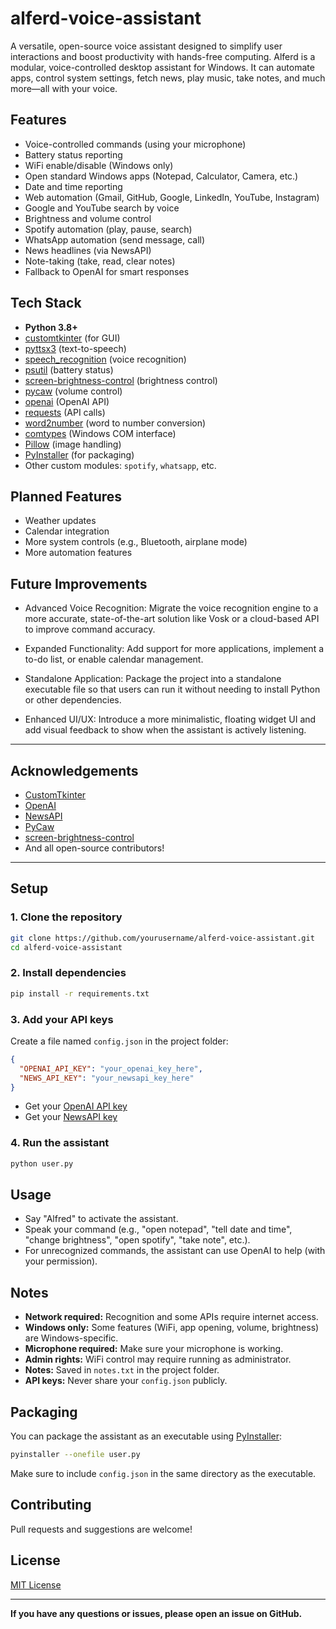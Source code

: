 # alferd-voice-assistant
A versatile, open-source voice assistant designed to simplify user interactions and boost productivity with hands-free computing.
Alferd is a modular, voice-controlled desktop assistant for Windows. It can automate apps, control system settings, fetch news, play music, take notes, and much more—all with your voice.

## Features

- Voice-controlled commands (using your microphone)
- Battery status reporting
- WiFi enable/disable (Windows only)
- Open standard Windows apps (Notepad, Calculator, Camera, etc.)
- Date and time reporting
- Web automation (Gmail, GitHub, Google, LinkedIn, YouTube, Instagram)
- Google and YouTube search by voice
- Brightness and volume control
- Spotify automation (play, pause, search)
- WhatsApp automation (send message, call)
- News headlines (via NewsAPI)
- Note-taking (take, read, clear notes)
- Fallback to OpenAI for smart responses

## Tech Stack

- **Python 3.8+**
- [customtkinter](https://github.com/TomSchimansky/CustomTkinter) (for GUI)
- [pyttsx3](https://pypi.org/project/pyttsx3/) (text-to-speech)
- [speech_recognition](https://pypi.org/project/SpeechRecognition/) (voice recognition)
- [psutil](https://pypi.org/project/psutil/) (battery status)
- [screen-brightness-control](https://pypi.org/project/screen-brightness-control/) (brightness control)
- [pycaw](https://pypi.org/project/pycaw/) (volume control)
- [openai](https://pypi.org/project/openai/) (OpenAI API)
- [requests](https://pypi.org/project/requests/) (API calls)
- [word2number](https://pypi.org/project/word2number/) (word to number conversion)
- [comtypes](https://pypi.org/project/comtypes/) (Windows COM interface)
- [Pillow](https://pypi.org/project/Pillow/) (image handling)
- [PyInstaller](https://pyinstaller.org/) (for packaging)
- Other custom modules: `spotify`, `whatsapp`, etc.


## Planned Features

- Weather updates
- Calendar integration
- More system controls (e.g., Bluetooth, airplane mode)
- More automation features


## Future Improvements

- Advanced Voice Recognition: Migrate the voice recognition engine to a more accurate, state-of-the-art solution like Vosk or a cloud-based API to improve command accuracy.

- Expanded Functionality: Add support for more applications, implement a to-do list, or enable calendar management.

- Standalone Application: Package the project into a standalone executable file so that users can run it without needing to install Python or other dependencies.

- Enhanced UI/UX: Introduce a more minimalistic, floating widget UI and add visual feedback to show when the assistant is actively listening.


---

## Acknowledgements

- [CustomTkinter](https://github.com/TomSchimansky/CustomTkinter)
- [OpenAI](https://openai.com/)
- [NewsAPI](https://newsapi.org/)
- [PyCaw](https://github.com/AndreMiras/pycaw)
- [screen-brightness-control](https://github.com/CoffeePanda0/screen-brightness-control)
- And all open-source contributors!

---

## Setup

### 1. Clone the repository

```bash
git clone https://github.com/yourusername/alferd-voice-assistant.git
cd alferd-voice-assistant
```

### 2. Install dependencies

```bash
pip install -r requirements.txt
```

### 3. Add your API keys

Create a file named `config.json` in the project folder:

```json
{
  "OPENAI_API_KEY": "your_openai_key_here",
  "NEWS_API_KEY": "your_newsapi_key_here"
}
```

- Get your [OpenAI API key](https://platform.openai.com/account/api-keys)
- Get your [NewsAPI key](https://newsapi.org/)

### 4. Run the assistant

```bash
python user.py
```

## Usage

- Say "Alfred" to activate the assistant.
- Speak your command (e.g., "open notepad", "tell date and time", "change brightness", "open spotify", "take note", etc.).
- For unrecognized commands, the assistant can use OpenAI to help (with your permission).

## Notes

- **Network required:** Recognition and some APIs require internet access.
- **Windows only:** Some features (WiFi, app opening, volume, brightness) are Windows-specific.
- **Microphone required:** Make sure your microphone is working.
- **Admin rights:** WiFi control may require running as administrator.
- **Notes:** Saved in `notes.txt` in the project folder.
- **API keys:** Never share your `config.json` publicly.

## Packaging

You can package the assistant as an executable using [PyInstaller](https://pyinstaller.org/):

```bash
pyinstaller --onefile user.py
```

Make sure to include `config.json` in the same directory as the executable.

## Contributing

Pull requests and suggestions are welcome!

## License

[MIT License](LICENSE)

---

**If you have any questions or issues, please open an issue on GitHub.**